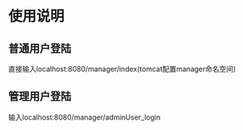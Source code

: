 使用说明
======
普通用户登陆
-----
直接输入localhost:8080/manager/index(tomcat配置manager命名空间)

管理用户登陆
------
输入localhost:8080/manager/adminUser_login







